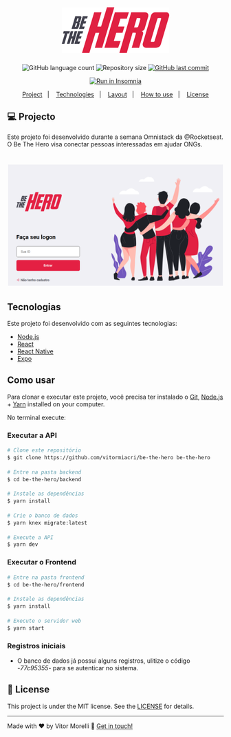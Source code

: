<h1 align="center">
    <img alt="BeTheHero" title="#BeTheHero" src=".images/logo.svg" width="250px" />
</h1>

<p align="center">
  <img alt="GitHub language count" src="https://img.shields.io/github/languages/count/vitormiacri/be-the-hero?color=%2304D361">

  <img alt="Repository size" src="https://img.shields.io/github/repo-size/vitormiacri/be-the-hero">
	
  <a href="https://github.com/vitormiacri/be-the-hero/commits/master">
    <img alt="GitHub last commit" src="https://img.shields.io/github/last-commit/vitormiacri/be-the-hero">
  </a>
</p>
<p align="center">
  <a href="https://insomnia.rest/run/?label=Be%20The%20Hero&uri=https%3A%2F%2Fraw.githubusercontent.com%2Fvitormiacri%2Fbe-the-hero%2Fmaster%2Fbackend%2FInsomnia_requests.json" target="_blank"><img src="https://insomnia.rest/images/run.svg" alt="Run in Insomnia"></a>
</p>
<p align="center">
  <a href="#-project">Project</a>&nbsp;&nbsp;&nbsp;|&nbsp;&nbsp;&nbsp;
  <a href="#rocket-Technologies">Technologies</a>&nbsp;&nbsp;&nbsp;|&nbsp;&nbsp;&nbsp;
  <a href="#-layout">Layout</a>&nbsp;&nbsp;&nbsp;|&nbsp;&nbsp;&nbsp;
  <a href="#-how-to-use">How to use</a>&nbsp;&nbsp;&nbsp;|&nbsp;&nbsp;&nbsp;
  <a href="#memo-license">License</a>
</p>

## 💻 Projecto

Este projeto foi desenvolvido durante a semana Omnistack da @Rocketseat.
O Be The Hero visa conectar pessoas interessadas em ajudar ONGs.

<h1 align="center">
    <img alt="Login" title="Login" src=".images/login.png" width="500px" />
</h1>

## Tecnologias

Este projeto foi desenvolvido com as seguintes tecnologias:

- [Node.js](https://nodejs.org/en/)
- [React](https://reactjs.org)
- [React Native](https://facebook.github.io/react-native/)
- [Expo](https://expo.io/)

## Como usar

Para clonar e executar este projeto, você precisa ter instalado o [Git](https://git-scm.com), [Node.js][nodejs] + [Yarn][yarn] installed on your computer.

No terminal execute:

### Executar a API

```bash
# Clone este repositório
$ git clone https://github.com/vitormiacri/be-the-hero be-the-hero

# Entre na pasta backend
$ cd be-the-hero/backend

# Instale as dependências
$ yarn install

# Crie o banco de dados
$ yarn knex migrate:latest

# Execute a API
$ yarn dev
```

### Executar o Frontend

```bash
# Entre na pasta frontend
$ cd be-the-hero/frontend

# Instale as dependências
$ yarn install

# Execute o servidor web
$ yarn start
```

### Registros iniciais

- O banco de dados já possui alguns registros, ulitize o código -_77c95355_- para se autenticar no sistema.

## :memo: License

This project is under the MIT license. See the [LICENSE](LICENSE.md) for details.

---

Made with ♥ by Vitor Morelli :wave: [Get in touch!](https://www.linkedin.com/in/vitor-morelli-miacri-5830b431/)

[nodejs]: https://nodejs.org/
[yarn]: https://yarnpkg.com/
[vc]: https://code.visualstudio.com/
[vceditconfig]: https://marketplace.visualstudio.com/items?itemName=EditorConfig.EditorConfig
[vceslint]: https://marketplace.visualstudio.com/items?itemName=dbaeumer.vscode-eslint
[prettier]: https://marketplace.visualstudio.com/items?itemName=esbenp.prettier-vscode
